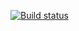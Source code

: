 [![Build status](https://ci.appveyor.com/api/projects/status/f4l08jtabqejx93w?svg=true)](https://ci.appveyor.com/project/KristinaPelevina/cardorder)